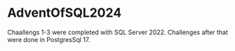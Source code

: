 # AdventOfSQL2024
Chaallengs 1-3 were completed with SQL Server 2022.  Challenges after that were done in PostgresSql 17.

